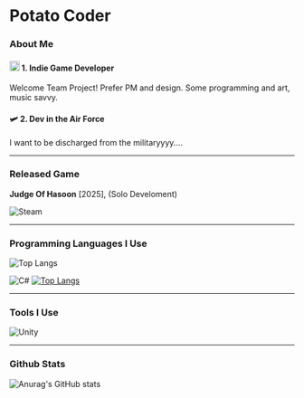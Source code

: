 # Potato Coder

### About Me

#### <img src="https://raw.githubusercontent.com/Tarikul-Islam-Anik/Animated-Fluent-Emojis/master/Emojis/Smilies/Star-Struck.png" alt="Star-Struck" width="18" height="18" /> 1. **Indie Game Developer**  
Welcome Team Project!
Prefer PM and design. Some programming and art, music savvy.

#### 🛩️ 2. **Dev in the Air Force**  
I want to be discharged from the militaryyyy....

---

### Released Game

**Judge Of Hasoon** [2025], (Solo Develoment)

![Steam](https://img.shields.io/badge/steam-%23000000.svg?style=for-the-badge&logo=steam&logoColor=white)

---

### Programming Languages I Use

![Top Langs](https://github-readme-stats-sigma-five.vercel.app/api/top-langs/?username=XOOWAAN&layout=compact&theme=tokyonight)

![C#](https://img.shields.io/badge/C%23-239120.svg?&style=for-the-badge&logo=c-sharp&logoColor=white)
[![Top Langs](https://github-readme-stats.vercel.app/api/top-langs/?username=XOOWAAN)](https://github.com/anuraghazra/github-readme-stats)

---

### Tools I Use

![Unity](https://img.shields.io/badge/unity-%23000000.svg?style=for-the-badge&logo=unity&logoColor=white)

---

### Github Stats

![Anurag's GitHub stats](https://github-readme-stats-sigma-five.vercel.app/api?username=XOOWAAN&show_icons=true&theme=midnight-purple)
